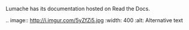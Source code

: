 Lumache has its documentation hosted on Read the Docs.

.. image:: http://i.imgur.com/5yZfZi5.jpg
  :width: 400
  :alt: Alternative text
